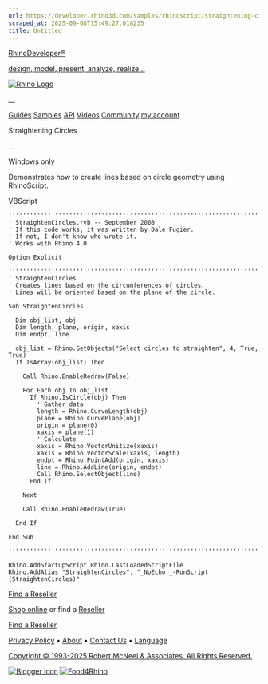 ```yaml
---
url: https://developer.rhino3d.com/samples/rhinoscript/straightening-circles/
scraped_at: 2025-09-08T15:49:27.018235
title: Untitled
---
```


[RhinoDeveloper®](/)

[design, model, present, analyze, realize...](/)

[![Rhino Logo](https://developer.rhino3d.com/images/rhinodevlogo.png)](/)

__

[Guides](https://developer.rhino3d.com/guides)
[Samples](https://developer.rhino3d.com/samples)
[API](https://developer.rhino3d.com/api)
[Videos](https://developer.rhino3d.com/videos)
[Community](https://discourse.mcneel.com/c/rhino-developer) [my account
](https://www.rhino3d.com/my-account/ "Manage your account, licenses, and
teams")

Straightening Circles

__

Windows only

Demonstrates how to create lines based on circle geometry using RhinoScript.

VBScript

    
    
    '''''''''''''''''''''''''''''''''''''''''''''''''''''''''''''''''''''''''''''
    ' StraightenCircles.rvb -- September 2008
    ' If this code works, it was written by Dale Fugier.
    ' If not, I don't know who wrote it.
    ' Works with Rhino 4.0.
    
    Option Explicit
    
    '''''''''''''''''''''''''''''''''''''''''''''''''''''''''''''''''''''''''''''
    ' StraightenCircles
    ' Creates lines based on the circumferences of circles.
    ' Lines will be oriented based on the plane of the circle.
    
    Sub StraightenCircles
    
      Dim obj_list, obj
      Dim length, plane, origin, xaxis
      Dim endpt, line
    
      obj_list = Rhino.GetObjects("Select circles to straighten", 4, True, True)
      If IsArray(obj_list) Then
    
        Call Rhino.EnableRedraw(False)
    
        For Each obj In obj_list
          If Rhino.IsCircle(obj) Then
            ' Gather data
            length = Rhino.CurveLength(obj)
            plane = Rhino.CurvePlane(obj)
            origin = plane(0)
            xaxis = plane(1)
            ' Calculate
            xaxis = Rhino.VectorUnitize(xaxis)
            xaxis = Rhino.VectorScale(xaxis, length)
            endpt = Rhino.PointAdd(origin, xaxis)
            line = Rhino.AddLine(origin, endpt)
            Call Rhino.SelectObject(line)
          End If
    
        Next
    
        Call Rhino.EnableRedraw(True)
    
      End If
    
    End Sub
    
    '''''''''''''''''''''''''''''''''''''''''''''''''''''''''''''''''''''''''''''
    
    Rhino.AddStartupScript Rhino.LastLoadedScriptFile
    Rhino.AddAlias "StraightenCircles", "_NoEcho _-RunScript (StraightenCircles)"
    

  

[Find a Reseller](https://www.rhino3d.com/sales)

[Shop online](https://www.rhino3d.com/store) or find a
[Reseller](https://www.rhino3d.com/sales)

[Find a Reseller](https://www.rhino3d.com/sales)

[Privacy Policy](https://www.rhino3d.com/privacy) •
[About](https://www.rhino3d.com/mcneel/about) • [Contact
Us](https://www.rhino3d.com/mcneel/contact) • [
Language](https://www.rhino3d.com/language "Change to a different region or
language")

[Copyright © 1993-2025 Robert McNeel & Associates. All Rights
Reserved.](https://www.rhino3d.com/mcneel/about)

[](https://www.facebook.com/McNeelRhinoceros/)
[](https://twitter.com/bobmcneel) [](https://www.linkedin.com/groups/75313/)
[](https://www.youtube.com/user/RhinoGuide/videos) [](https://vimeo.com/rhino)
[![Blogger
icon](https://developer.rhino3d.com/images/blogger.svg)](http://blog.rhino3d.com/)
[![Food4Rhino](https://developer.rhino3d.com/images/f4r_icon_01.svg)](https://www.food4rhino.com)


